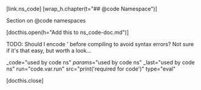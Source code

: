 [link.ns_code]
[wrap_h.chapter(t="## @code Namespace")]

Section on @code namespaces


[docthis.open(h="Add this to ns_code-doc.md")]

TODO: Should I encode ' before compiling to avoid syntax errors? Not sure if it's that easy, but worth a look...

_code="used by code ns"
_params_="used by code ns"
_last="used by code ns"
run="code.var.run"
src="print('required for code')"
type="eval"


[docthis.close]

